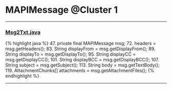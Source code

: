 # MAPIMessage @Cluster 1

***

### [Msg2Txt.java](https://searchcode.com/codesearch/view/118119498/)
{% highlight java %}
47. private final MAPIMessage msg;
72.             headers = msg.getHeaders();
83.             String displayFrom = msg.getDisplayFrom();
89.             String displayTo = msg.getDisplayTo();
95.             String displayCC = msg.getDisplayCC();
101.             String displayBCC = msg.getDisplayBCC();
107.             String subject = msg.getSubject();
113.             String body = msg.getTextBody();
119.         AttachmentChunks[] attachments = msg.getAttachmentFiles();
{% endhighlight %}

***

